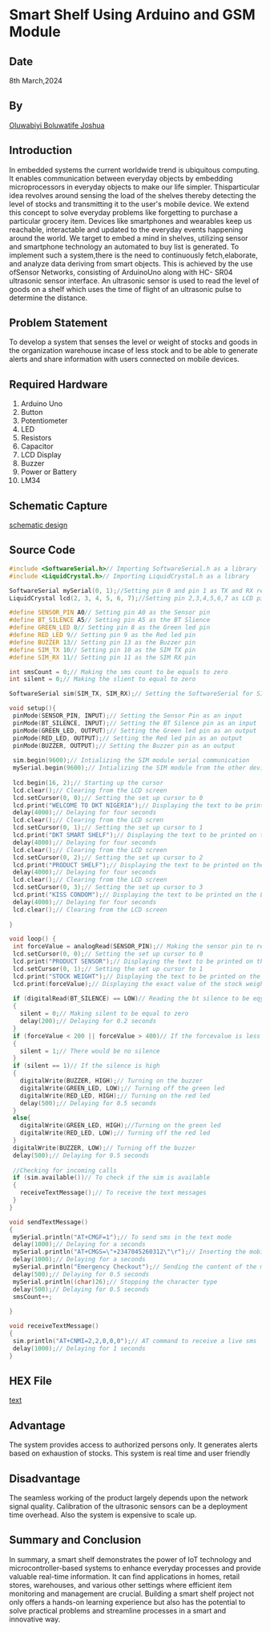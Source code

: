 # Smart Shelf Using Arduino and GSM Module 
## Date 
8th March,2024
## By
[Oluwabiyi Boluwatife Joshua](https://github.com/BoluBiyi03)
## Introduction
 In embedded systems the current worldwide trend is ubiquitous computing. It enables communication between everyday objects by embedding microprocessors in everyday objects to make our life simpler. Thisparticular idea revolves around sensing the load of the shelves thereby detecting the level of stocks and transmitting it to the user's mobile device. We extend this concept to solve everyday problems like forgetting to purchase a particular grocery item. Devices like smartphones and wearables keep us reachable, interactable and updated to the everyday events happening around the world. We target to embed a mind in shelves, utilizing sensor and smartphone technology an automated to buy list is generated. To implement such a system,there is the need to continuously fetch,elaborate, and analyze data deriving from smart objects. This is achieved by the use ofSensor Networks, consisting of ArduinoUno along with HC- SR04 ultrasonic sensor interface. An ultrasonic sensor is used to read the level of goods on a shelf which uses the time of flight of an ultrasonic pulse to determine the distance.
 ## Problem Statement
 To develop a system that senses the level or weight of stocks and goods in the organization warehouse incase of less stock and to be able to generate alerts and share information with users connected on mobile devices.
 ## Required Hardware
 1) Arduino Uno
 2) Button
 3) Potentiometer
 4) LED
 5) Resistors
 6) Capacitor
 7) LCD Display
 8) Buzzer
 9) Power or Battery
 10) LM34
 ## Schematic Capture
 [schematic design](https://drive.google.com/file/d/1x-WJq2eqVkdl4yezWi42FByaNasgCgNu/view?usp=sharing)
 ## Source Code
 ``` cpp
 #include <SoftwareSerial.h>// Importing SoftwareSerial.h as a library
#include <LiquidCrystal.h>// Importing LiquidCrystal.h as a library

SoftwareSerial mySerial(0, 1);//Setting pin 0 and pin 1 as TX and RX respectively
LiquidCrystal lcd(2, 3, 4, 5, 6, 7);//Setting pin 2,3,4,5,6,7 as LCD pins

#define SENSOR_PIN A0// Setting pin A0 as the Sensor pin 
#define BT_SILENCE A5// Setting pin A5 as the BT Slience 
#define GREEN_LED 8// Setting pin 8 as the Green led pin
#define RED_LED 9// Setting pin 9 as the Red led pin 
#define BUZZER 13// Setting pin 13 as the Buzzer pin 
#define SIM_TX 10// Setting pin 10 as the SIM TX pin 
#define SIM_RX 11// Setting pin 11 as the SIM RX pin 

int smsCount = 0;// Making the sms count to be equals to zero
int silent = 0;// Making the slient to equal to zero

SoftwareSerial sim(SIM_TX, SIM_RX);// Setting the SoftwareSerial for SIM module

void setup(){
  pinMode(SENSOR_PIN, INPUT);// Setting the Sensor Pin as an input
  pinMode(BT_SILENCE, INPUT);// Setting the BT Silence pin as an input
  pinMode(GREEN_LED, OUTPUT);// Setting the Green led pin as an output
  pinMode(RED_LED, OUTPUT);// Setting the Red led pin as an output
  pinMode(BUZZER, OUTPUT);// Setting the Buzzer pin as an output
  
  sim.begin(9600);// Intializing the SIM module serial communication
  mySerial.begin(9600);// Intializing the SIM module from the other device
  
  lcd.begin(16, 2);// Starting up the cursor
  lcd.clear();// Clearing from the LCD screen
  lcd.setCursor(0, 0);// Setting the set up cursor to 0
  lcd.print("WELCOME TO DKT NIGERIA");// Displaying the text to be printed on the LCD screen
  delay(4000);// Delaying for four seconds 
  lcd.clear();// Clearing from the LCD scren
  lcd.setCursor(0, 1);// Setting the set up cursor to 1
  lcd.print("DKT SMART SHELF");// Displaying the text to be printed on the LCD screen
  delay(4000);// Delaying for four seconds
  lcd.clear();// Clearing from the LCD screen
  lcd.setCursor(0, 2);// Setting the set up cursor to 2
  lcd.print("PRODUCT SHELF");// Displaying the text to be printed on the LCD screen
  delay(4000);// Delaying for four seconds
  lcd.clear();// Clearing from the LCD screen
  lcd.setCursor(0, 3);// Setting the set up cursor to 3
  lcd.print("KISS CONDOM");// Displaying the text to be printed on the LCD screen 
  delay(4000);// Delaying for four seconds
  lcd.clear();// Clearing from the LCD screen
  
}

void loop() {
  int forceValue = analogRead(SENSOR_PIN);// Making the sensor pin to read the force value
  lcd.setCursor(0, 0);// Setting the set up cursor to 0
  lcd.print("PRODUCT SENSOR");// Displaying the text to be printed on the LCD screen
  lcd.setCursor(0, 1);// Setting the set up cursor to 1
  lcd.print("STOCK WEIGHT");// Displaying the text to be printed on the LCD screen 
  lcd.print(forceValue);// Displaying the exact value of the stock weight 
  
  if (digitalRead(BT_SILENCE) == LOW)// Reading the bt silence to be eqyal to zero
  {
    silent = 0;// Making silent to be equal to zero
    delay(200);// Delaying for 0.2 seconds
  }
  if (forceValue < 200 || forceValue > 400)// If the forcevalue is less or greater than 200 or 400 
  {
    silent = 1;// There would be no silence
  }
  if (silent == 1)// If the silence is high
  {
    digitalWrite(BUZZER, HIGH);// Turning on the buzzer 
    digitalWrite(GREEN_LED, LOW);// Turning off the green led 
    digitalWrite(RED_LED, HIGH);// Turning on the red led 
    delay(500);// Delaying for 0.5 seconds
  }
  else{
    digitalWrite(GREEN_LED, HIGH);//Turning on the green led 
    digitalWrite(RED_LED, LOW);// Turning off the red led 
  }
  digitalWrite(BUZZER, LOW);// Turning off the buzzer 
  delay(500);// Delaying for 0.5 seconds 
  
  //Checking for incoming calls 
  if (sim.available())// To check if the sim is available 
  {
    receiveTextMessage();// To receive the text messages
  }
}

void sendTextMessage()
{
  mySerial.println("AT+CMGF=1");// To send sms in the text mode 
  delay(1000);// Delaying for a seconds 
  mySerial.println("AT+CMGS=\"+2347045260312\"\r");// Inserting the mobile number that will receive the text message or the alert
  delay(1000);// Delaying for a seconds
  mySerial.println("Emergency Checkout");// Sending the content of the message 
  delay(500);// Delaying for 0.5 seconds 
  mySerial.println((char)26);// Stopping the character type 
  delay(500);// Delaying for 0.5 seconds 
  smsCount++;
  
}

void receiveTextMessage()
{
  sim.println("AT+CNMI=2,2,0,0,0");// AT command to receive a live sms 
  delay(1000);// Delaying for 1 seconds 
}
```
## HEX File
[text]([text](sketch_mar8a/sketch_mar8a.ino.hex))
## Advantage
The system provides access to authorized persons only. It generates alerts based on exhaustion of stocks. This system is real time and user friendly
## Disadvantage
The seamless working of the product largely depends upon the network signal quality. Calibration of the ultrasonic sensors can be a deployment time overhead. Also the system is expensive to scale up.
## Summary and Conclusion 
In summary, a smart shelf demonstrates the power of IoT technology and microcontroller-based systems to enhance everyday processes and provide valuable real-time information. It can find applications in homes, retail stores, warehouses, and various other settings where efficient item monitoring and management are crucial. Building a smart shelf project not only offers a hands-on learning experience but also has the potential to solve practical problems and streamline processes in a smart and innovative way.